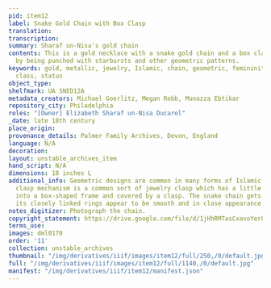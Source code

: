 ```yaml
---
pid: item12
label: Snake Gold Chain with Box Clasp
translation:
transcription:
summary: Sharaf un-Nisa's gold chain
contents: This is a gold necklace with a snake gold chain and a box clasp decorated
  by being punched with starbursts and other geometric patterns.
keywords: gold, metallic, jewelry, Islamic, chain, geometric, femininity, attire,
  class, status
object_type:
shelfmark: UA SNED12A
metadata_creators: Michael Goerlitz, Megan Robb, Munazza Ebtikar
repository_city: Philadelphia
roles: "[Owner] Elizabeth Sharaf un-Nisa Ducarel"
_date: late 18th century
place_origin:
provenance_details: Palmer Family Archives, Devon, England
language: N/A
decoration:
layout: unstable_archives_item
hand_script: N/A
dimensions: 18 inches L
additional_info: Geometric designs are common in many forms of Islamic art. The box
  clasp mechanism is a common sort of jewelry clasp which has a little tab that fits
  into a box-shaped frame and covered by a clasp. The snake chain gets its name because
  its closely linked rings appear to be smooth and in close appearance to a snake.
notes_digitizer: Photograph the chain.
copyright_statement: https://drive.google.com/file/d/1jHhRMTasCxavoYer89Wn8_Xn65nL0sW0/view?usp=sharing
terms_use:
images: dml0170
order: '11'
collection: unstable_archives
thumbnail: "/img/derivatives/iiif/images/item12/full/250,/0/default.jpg"
full: "/img/derivatives/iiif/images/item12/full/1140,/0/default.jpg"
manifest: "/img/derivatives/iiif/item12/manifest.json"
---
```

